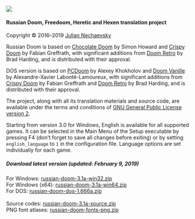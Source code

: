 ![](http://jnechaevsky.users.sourceforge.net/projects/rusdoom/files/russian_doom_git.png)

#### Russian Doom, Freedoom, Heretic and Hexen translation project 

Copyright &copy; 2016&ndash;2019 [Julian Nechaevsky](http://jnechaevsky.users.sourceforge.net/author.html)

Russian Doom is based on [Chocolate Doom](https://www.chocolate-doom.org) by Simon Howard and [Crispy Doom](http://fabiangreffrath.github.io/crispy-doom) by Fabian Greffrath, with significant additions from [Doom Retro](http://doomretro.com) by Brad Harding, and is distributed with their approval.

DOS version is based on [PCDoom](https://github.com/nukeykt/PCDoom-v2) by Alexey Khokholov and [Doom Vanille](https://github.com/AXDOOMER/doom-vanille) by Alexandre-Xavier Labonté-Lamoureux, with significant additions from [Crispy Doom](http://fabiangreffrath.github.io/crispy-doom) by Fabian Greffrath and [Doom Retro](http://doomretro.com) by Brad Harding, and is distributed with their approval. 

The project, along with all its translation materials and source code, are available under the terms and conditions of [GNU General Public License version 2](https://github.com/JNechaevsky/russian-doom/blob/master/LICENSE.txt).

Starting from version 3.0 for Windows, English is available for all supported games. It can be selected in the Main Menu of the Setup executable by pressing F4 (don’t forget to save all changes before exiting) or by setting `english_language` to `1` in the configuration file. Language options are set individually for each game.

##### Download latest version (updated: February 9, 2019)

For Windows: [russian-doom-3.1a-win32.zip](https://sourceforge.net/projects/jnechaevsky/files/Russian%20Doom/3.1a/russian-doom-3.1a-win32.zip/download)<br />
For Windows (x64): [russian-doom-3.1a-win64.zip](https://sourceforge.net/projects/jnechaevsky/files/Russian%20Doom/3.1a/russian-doom-3.1a-win64.zip/download)<br />
For DOS: [russian-doom-dos-1.666a.zip](https://sourceforge.net/projects/jnechaevsky/files/Russian%20Doom%20for%20DOS/1.666a/russian-doom-dos-1.666a.zip/download)<br /><br />
Source codes: [russian-doom-3.1a-source.zip](https://sourceforge.net/projects/jnechaevsky/files/Russian%20Doom/3.1a/russian-doom-3.1a-source.zip/download)<br />
PNG font atlases: [russian-doom-fonts-png.zip](https://sourceforge.net/projects/jnechaevsky/files/PNG%20Fonts/russian-doom-fonts-png.zip/download)
